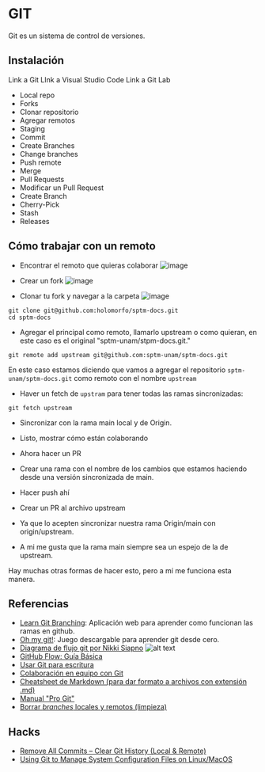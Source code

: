 # GIT

Git es un sistema de control de versiones.

## Instalación

Link a Git
LInk a Visual Studio Code
Link a Git Lab

- Local repo
- Forks
- Clonar repositorio
- Agregar remotos
- Staging
- Commit
- Create Branches
- Change branches
- Push remote
- Merge
- Pull Requests
- Modificar un Pull Request
- Create Branch
- Cherry-Pick
- Stash
- Releases

## Cómo trabajar con un remoto 

- Encontrar el remoto que quieras colaborar 
![image](https://user-images.githubusercontent.com/9595617/218665331-d2cd177b-bc3a-4365-96e1-c0f8bb179c33.png)

- Crear un fork
![image](https://user-images.githubusercontent.com/9595617/218665425-30bc76d3-4337-4f1a-8b71-4a6431cb97e2.png)

- Clonar tu fork y navegar a la carpeta
![image](https://user-images.githubusercontent.com/9595617/218665605-4431dea7-ae38-4902-a000-264a56d84381.png)

```
git clone git@github.com:holomorfo/sptm-docs.git
cd sptm-docs
```


- Agregar el principal como remoto, llamarlo upstream o como quieran, en este caso es el original "sptm-unam/stpm-docs.git."
 ```
 git remote add upstream git@github.com:sptm-unam/sptm-docs.git
 ```
 En este caso estamos diciendo que vamos a agregar el repositorio `sptm-unam/sptm-docs.git` como remoto con el nombre `upstream`

- Haver un fetch de `upstram` para tener todas las ramas sincronizadas:
```
git fetch upstream
```

- Sincronizar con la rama main local y de Origin.
- Listo, mostrar cómo están colaborando

- Ahora hacer un PR
- Crear una rama con el nombre de los cambios que estamos haciendo desde una versión sincronizada de main.
- Hacer push ahí
- Crear un PR al archivo upstream
- Ya que lo acepten sincronizar nuestra rama Origin/main con origin/upstream.
- A mi me gusta que la rama main siempre sea un espejo de la de upstream.

Hay muchas otras formas de hacer esto, pero a mí me funciona esta manera.

## Referencias

- [Learn Git Branching](https://learngitbranching.js.org/): Aplicación web para aprender como funcionan las ramas en github.
- [Oh my git!](https://blinry.itch.io/oh-my-git): Juego descargable para aprender git desde cero.
- [Diagrama de flujo git por Nikki Siapno](https://twitter.com/NikkiSiapno/status/1593882400983072769?s=20&t=Q_Z1e7NYOrd8hzLS6WRlcQ)
![alt text](https://pbs.twimg.com/media/Fh6bl4DWIAAZxse?format=jpg&name=large)
- [GitHub Flow: Guía Básica](https://guides.github.com/introduction/flow/)
- [Usar Git para escritura](https://opensource.com/article/19/4/write-git)
- [Colaboración en equipo con Git](https://medium.com/anne-kerrs-blog/using-git-and-github-for-team-collaboration-e761e7c00281)
- [Cheatsheet de Markdown (para dar formato a archivos con extensión .md)](https://github.com/adam-p/markdown-here/wiki/Markdown-Cheatsheet)
- [Manual "Pro Git"](https://git-scm.com/book/en/v2)
- [Borrar *branches* locales y remotos (limpieza)](https://railsware.com/blog/git-housekeeping-tutorial-clean-up-outdated-branches-in-local-and-remote-repositories/)

## Hacks

- [Remove All Commits – Clear Git History (Local & Remote)](https://www.shellhacks.com/git-remove-all-commits-clear-git-history-local-remote/)
- [Using Git to Manage System Configuration Files on Linux/MacOS](https://www.wangzerui.com/2017/03/06/using-git-to-manage-system-configuration-files/)
